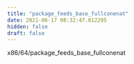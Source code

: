 ```yaml
---
title: "package_feeds_base_fullconenat"
date: 2021-06-17 08:32:47.612295
hidden: false
draft: false
---
```


x86/64/package_feeds_base_fullconenat

